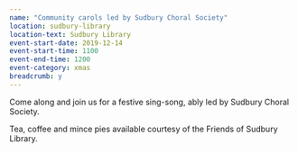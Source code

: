 ```yaml
---
name: "Community carols led by Sudbury Choral Society"
location: sudbury-library
location-text: Sudbury Library
event-start-date: 2019-12-14
event-start-time: 1100
event-end-time: 1200
event-category: xmas
breadcrumb: y
---
```


Come along and join us for a festive sing-song, ably led by Sudbury Choral Society.

Tea, coffee and mince pies available courtesy of the Friends of Sudbury Library.
